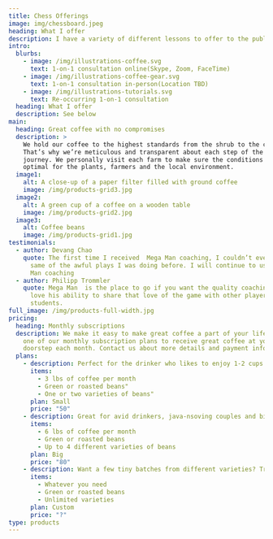 ```yaml
---
title: Chess Offerings
image: img/chessboard.jpeg
heading: What I offer
description: I have a variety of different lessons to offer to the public
intro:
  blurbs:
    - image: /img/illustrations-coffee.svg
      text: 1-on-1 consultation online(Skype, Zoom, FaceTime)
    - image: /img/illustrations-coffee-gear.svg
      text: 1-on-1 consultation in-person(Location TBD)
    - image: /img/illustrations-tutorials.svg
      text: Re-occurring 1-on-1 consultation
  heading: What I offer
  description: See below
main:
  heading: Great coffee with no compromises
  description: >
    We hold our coffee to the highest standards from the shrub to the cup.
    That’s why we’re meticulous and transparent about each step of the coffee’s
    journey. We personally visit each farm to make sure the conditions are
    optimal for the plants, farmers and the local environment.
  image1:
    alt: A close-up of a paper filter filled with ground coffee
    image: /img/products-grid3.jpg
  image2:
    alt: A green cup of a coffee on a wooden table
    image: /img/products-grid2.jpg
  image3:
    alt: Coffee beans
    image: /img/products-grid1.jpg
testimonials:
  - author: Devang Chao
    quote: The first time I received  Mega Man coaching, I couldn’t even believe
      same of the awful plays I was doing before. I will continue to use Mega
      Man coaching
  - author: Philipp Trommler
    quote: Mega Man  is the place to go if you want the quality coaching lessons . I
      love his ability to share that love of the game with other players and
      students.
full_image: /img/products-full-width.jpg
pricing:
  heading: Monthly subscriptions
  description: We make it easy to make great coffee a part of your life. Choose
    one of our monthly subscription plans to receive great coffee at your
    doorstep each month. Contact us about more details and payment info.
  plans:
    - description: Perfect for the drinker who likes to enjoy 1-2 cups per day.
      items:
        - 3 lbs of coffee per month
        - Green or roasted beans"
        - One or two varieties of beans"
      plan: Small
      price: "50"
    - description: Great for avid drinkers, java-nsoving couples and bigger crowds
      items:
        - 6 lbs of coffee per month
        - Green or roasted beans
        - Up to 4 different varieties of beans
      plan: Big
      price: "80"
    - description: Want a few tiny batches from different varieties? Try our custom plan
      items:
        - Whatever you need
        - Green or roasted beans
        - Unlimited varieties
      plan: Custom
      price: "?"
type: products
---
```

